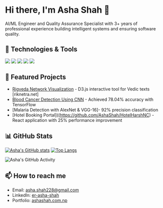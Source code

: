 # Hi there, I'm Asha Shah 👋

AI/ML Engineer and Quality Assurance Specialist with 3+ years of professional experience building intelligent systems and ensuring software quality.

## 🔧 Technologies & Tools
![](https://img.shields.io/badge/Code-Python-informational?style=flat&logo=python&logoColor=white&color=2bbc8a)
![](https://img.shields.io/badge/Code-JavaScript-informational?style=flat&logo=javascript&logoColor=white&color=2bbc8a)
![](https://img.shields.io/badge/Code-TensorFlow-informational?style=flat&logo=tensorflow&logoColor=white&color=2bbc8a)
![](https://img.shields.io/badge/Code-React-informational?style=flat&logo=react&logoColor=white&color=2bbc8a)
![](https://img.shields.io/badge/Tool-Git-informational?style=flat&logo=git&logoColor=white&color=2bbc8a)

## 🌟 Featured Projects
- [Rigveda Network Visualization]([https://github.com/AshaShah/RikNatra](https://github.com/AshaShah/RikNetra)) - D3.js interactive tool for Vedic texts [riknetra.net]
- [Blood Cancer Detection Using CNN](https://github.com/AshaShah/Blood-Cancer-Prediction-Using-CNN) - Achieved 78.04% accuracy with TensorFlow
- [Malaria Detection with AlexNet & VGG-16]- 92% precision classification
- [Hotel Booking Portal]((https://github.com/AshaShah/HotelHarshNC) - React application with 25% performance improvement

## 📊 GitHub Stats
[![Asha's GitHub stats](https://github-readme-stats.vercel.app/api?username=AshaShah&show_icons=true&theme=radical)](https://github.com/AshaShah)
[![Top Langs](https://github-readme-stats.vercel.app/api/top-langs/?username=AshaShah&layout=compact&theme=radical)](https://github.com/AshaShah)

![Asha's GitHub Activity](https://github-profile-summary-cards.vercel.app/api/cards/profile-details?username=AshaShah&theme=vue)

## 📫 How to reach me
- Email: asha.shah228@gmail.com
- LinkedIn: [er-asha-shah](https://www.linkedin.com/in/er-asha-shah/)
- Portfolio: [ashashah.com.np](https://ashashah.com.np/)
